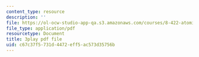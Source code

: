 ```yaml
---
content_type: resource
description: ''
file: https://ol-ocw-studio-app-qa.s3.amazonaws.com/courses/8-422-atomic-and-optical-physics-ii-spring-2013/c67c37f5731d4472eff5ac573d35756b_vyDnTx4gTis.pdf
file_type: application/pdf
resourcetype: Document
title: 3play pdf file
uid: c67c37f5-731d-4472-eff5-ac573d35756b
---
```

